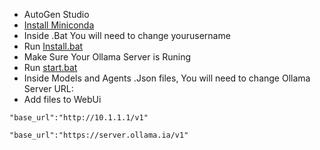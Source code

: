 - AutoGen Studio
-  [ Install Miniconda](https://docs.anaconda.com/free/miniconda/)
- Inside .Bat You will need to change yourusername
- Run [Install.bat](https://github.com/hqnicolas/WindowsAutoGenStudio/blob/main/install.bat)
- Make Sure Your Ollama Server is Runing
- Run [start.bat](https://github.com/hqnicolas/WindowsAutoGenStudio/blob/main/start.bat)
- Inside Models and Agents .Json files, You will need to change Ollama Server URL:
- Add files to WebUi

```
"base_url":"http://10.1.1.1/v1"
```

```
"base_url":"https://server.ollama.ia/v1"
```

